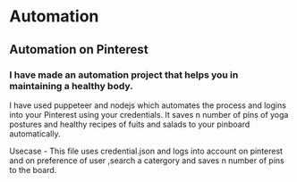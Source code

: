 # Automation

## Automation on Pinterest

### I have made an automation project that helps you in maintaining a healthy body.
I have used puppeteer and nodejs which automates the process and logins into your Pinterest using your credentials.
It saves n number of pins of yoga postures and healthy recipes of fuits and salads to your pinboard automatically.

Usecase - This file uses credential.json and logs into account on pinterest and on preference of user ,search a catergory and saves n number of pins to the board.
